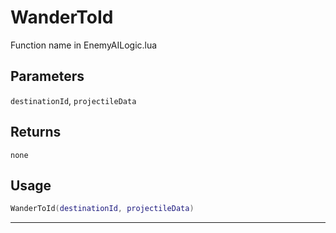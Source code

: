 # WanderToId
Function name in EnemyAILogic.lua
## Parameters
`destinationId`, `projectileData`
## Returns
`none`
## Usage
```lua
WanderToId(destinationId, projectileData)
```
---
